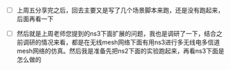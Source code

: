 - [ ] 上周五分享完之后，回去主要又是写了几个场景脚本来跑，还是没有跑起来，后面再看一下
- [ ] 然后就是上周老师您提到的ns3下面扩展的问题，我也是调研了一下，结合之前调研的情况来看，都是在无线mesh网络下面有用ns3进行多无线电多信道mesh网络的仿真。然后我是准备先把ns2下面的实验跑起来，再看ns3下面是怎么做的

